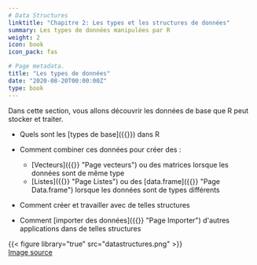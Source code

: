 ```yaml
---
# Data Structures
linktitle: "Chapitre 2: Les types et les structures de données"
summary: Les types de données manipulées par R
weight: 2
icon: book
icon_pack: fas

# Page metadata.
title: "Les types de données"
date: "2020-08-20T00:00:00Z"
type: book  
---
```


Dans cette section, vous allons découvrir les données de base que R peut stocker et traiter. 

* Quels sont les [types de base]({{<relref path="2019-02-19-basic-data-types">}})  dans R

* Comment combiner ces données pour créer des : 
   
  + [Vecteurs]({{<relref path="2019-02-27-vectors">}} "Page vecteurs") ou des matrices lorsque les données sont de même type
  + [Listes]({{<relref path="2019-03-05-lists">}} "Page Listes")  ou des [data.frame]({{<relref path="2020-08-r-data-frames">}} "Page Data.frame") lorsque les données sont de types différents

* Comment créer et travailler avec de telles structures  
* Comment [importer des données]({{<relref path="2019-02-15-import-data">}} "Page Importer") d'autres applications dans de telles structures


{{< figure library="true" src="datastructures.png" >}}  
<a href="https://hackernoon.com/50-data-structure-and-algorithms-interview-questions-for-programmers-b4b1ac61f5b0" target="_blank">Image source</a>

